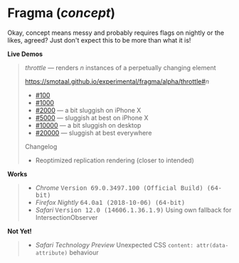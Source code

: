 # Fragma (*concept*)

Okay, concept means messy and probably requires flags on nightly or the likes, agreed? Just don't expect this to be more than what it is!

**Live Demos**

> *throttle* — renders <var>n</var> instances of a perpetually changing element
>
> https://smotaal.github.io/experimental/fragma/alpha/throttle#<var>n</var>
>   - [#100](https://smotaal.github.io/experimental/fragma/alpha/throttle#100)
>   - [#1000](https://smotaal.github.io/experimental/fragma/alpha/throttle#1000)
>   - [#2000](https://smotaal.github.io/experimental/fragma/alpha/throttle#2000) — a bit sluggish on iPhone X
>   - [#5000](https://smotaal.github.io/experimental/fragma/alpha/throttle#5000) — sluggish at best on iPhone X
>   - [#10000](https://smotaal.github.io/experimental/fragma/alpha/throttle#10000) — a bit sluggish on desktop
>   - [#20000](https://smotaal.github.io/experimental/fragma/alpha/throttle#20000) — sluggish at best everywhere
>
>
> Changelog
>   - Reoptimized replication rendering (closer to intended)

**Works**

> - *Chrome*
>   <samp>Version 69.0.3497.100 (Official Build) (64-bit)</samp>
> - *Firefox Nightly*
>   <samp>64.0a1 (2018-10-06) (64-bit)</samp>
> - *Safari*
>   <samp>Version 12.0 (14606.1.36.1.9)</samp>
>   Using own fallback for IntersectionObserver

**Not Yet!**

> - *Safari Technology Preview*
>   Unexpected CSS `content: attr(data-attribute)` behaviour
